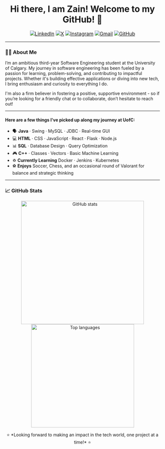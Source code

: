 <h1 align="center" style="font-size: 28px;">Hi there, I am Zain! Welcome to my GitHub! 👋</h1>

<p align="center" style="font-size: 16px;">
  <a href="https://www.linkedin.com/in/muhammad-zain-48592b267/"><img src="https://img.shields.io/badge/LinkedIn-%230077B5.svg?style=for-the-badge&logo=linkedin&logoColor=white" alt="LinkedIn"></a>
  <a href="https://x.com/muhammadzain003"><img src="https://img.shields.io/badge/X-%231DA1F2.svg?style=for-the-badge&logo=x&logoColor=white" alt="X"></a>
  <a href="https://www.instagram.com/muhammad_zain14/?hl=en"><img src="https://img.shields.io/badge/Instagram-%23E4405F.svg?style=for-the-badge&logo=instagram&logoColor=white" alt="Instagram"></a>
  <a href="mailto:muhammadzain0476@gmail.com"><img src="https://img.shields.io/badge/Gmail-D14836?style=for-the-badge&logo=gmail&logoColor=white" alt="Gmail"></a>
  <a href="https://github.com/muhammadzain03"><img src="https://img.shields.io/badge/GitHub-%2312100E.svg?style=for-the-badge&logo=github&logoColor=white" alt="GitHub"></a>
</p>

---

### 👨‍💻 About Me
I’m an ambitious third-year Software Engineering student at the University of Calgary. My journey in software engineering has been fueled by a passion for learning, problem-solving, and contributing to impactful projects. Whether it's building effective applications or diving into new tech, I bring enthusiasm and curiosity to everything I do.

I'm also a firm believer in fostering a positive, supportive environment - so if you’re looking for a friendly chat or to collaborate, don’t hesitate to reach out!

---

#### Here are a few things I've picked up along my journey at UofC:
- 🗣 **Java** · Swing · MySQL · JDBC · Real-time GUI
- 💻 **HTML** · CSS · JavaScript · React · Flask · Node.js
- 📊 **SQL** · Database Design · Query Optimization
- 🎮 **C++** · Classes · Vectors · Basic Machine Learning
- ♽ **Currently Learning** Docker · Jenkins · Kubernetes  
- ⚽ **Enjoys** Soccer, Chess, and an occasional round of Valorant for balance and strategic thinking

---

### 📈 GitHub Stats
<p align="center">
  <img src="https://github-readme-stats.vercel.app/api?username=muhammadzain03&show_icons=true&theme=dark" alt="GitHub stats" width="400"/>
  <img src="https://github-readme-stats.vercel.app/api/top-langs/?username=muhammadzain03&layout=compact&theme=dark" alt="Top languages" width="335"/>
</p>

<p align="center">
⭐️ *Looking forward to making an impact in the tech world, one project at a time!* ⭐️ 
</p>
